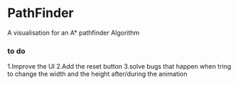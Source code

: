 # PathFinder
A visualisation for an A* pathfinder Algorithm

### to do

1.Improve the UI
2.Add the reset button
3.solve bugs that happen when tring to change the width and the height after/during the animation
